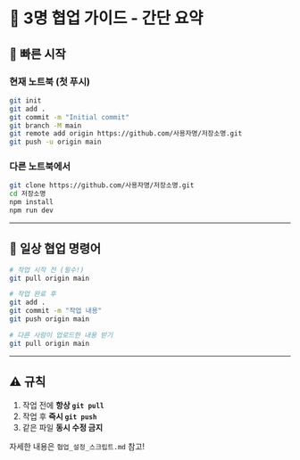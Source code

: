 # 👥 3명 협업 가이드 - 간단 요약

## 🚀 빠른 시작

### 현재 노트북 (첫 푸시)
```bash
git init
git add .
git commit -m "Initial commit"
git branch -M main
git remote add origin https://github.com/사용자명/저장소명.git
git push -u origin main
```

### 다른 노트북에서
```bash
git clone https://github.com/사용자명/저장소명.git
cd 저장소명
npm install
npm run dev
```

---

## 📝 일상 협업 명령어

```bash
# 작업 시작 전 (필수!)
git pull origin main

# 작업 완료 후
git add .
git commit -m "작업 내용"
git push origin main

# 다른 사람이 업로드한 내용 받기
git pull origin main
```

---

## ⚠️ 규칙
1. 작업 전에 **항상 `git pull`**
2. 작업 후 **즉시 `git push`**
3. 같은 파일 **동시 수정 금지**

자세한 내용은 `협업_설정_스크립트.md` 참고!


